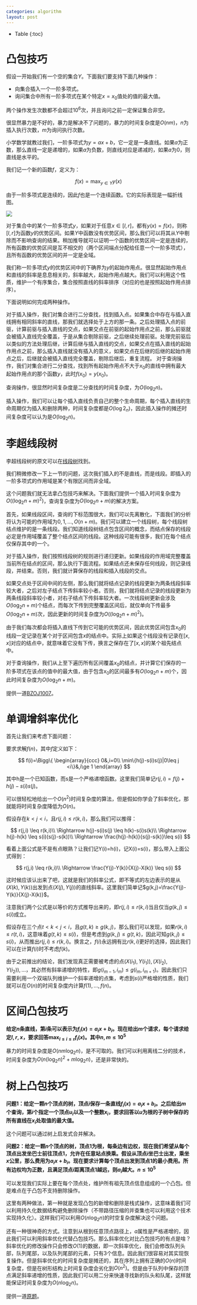 ```yaml
---
categories: algorithm
layout: post
---
```


- Table
{:toc}

# 凸包技巧

假设一开始我们有一个空的集合$Y$。下面我们要支持下面几种操作：

- 向集合插入一个一阶多项式。
- 询问集合中所有一阶多项式在某个特定$x=x_0$值处的值的最大值。

两个操作发生次数都不会超过$10^6$次，并且询问之前一定保证集合非空。



很显然暴力是不好的，暴力是解决不了问题的，暴力的时间复杂度是$O(nm)$，$n$为插入执行次数，$m$为询问执行次数。

小学数学就教过我们，一阶多项式为$y=ax+b$，它一定是一条直线。如果$a$为正数，那么直线一定是递增的，如果$a$为负数，则直线对应是递减的，如果$a$为0，则直线是水平的。

我们记一个新的函数$f$，定义为：


$$
f(x)=\max_{y\in Y}y(x)
$$


由于一阶多项式是连续的，因此$f$也是一个连续函数。它的实际表现是一幅折线图。

![](https://raw.githubusercontent.com/taodaling/assets/master/images/2019-04-29-convex-hull-trick/convex_hull.png)



对于集合中的某个一阶多项式$y$，如果对于任意$x\in [l,r]$，都有$y(x)=f(x)$，则称$[l,r]$为函数$y$的优势区间。如果$Y$中函数没有优势区间，那么我们可以将其从$Y$中剔除而不影响查询的结果。稍加推导就可以证明一个函数的优势区间一定是连续的，所有函数的优势区间是互不相交的（两个区间端点分配给任意一个一阶多项式），且所有函数的优势区间的并一定是全域。

我们称一阶多项式$y$的优势区间中的下确界为$y$的起始作用点。很显然起始作用点和直线的斜率是息息相关的，斜率越大，起始作用点越大。我们可以利用这个性质，维护一个有序集合，集合按照直线的斜率排序（对应的也是按照起始作用点排序）。

下面说明如何完成两种操作。

对于插入操作，我们对集合进行二分查找，找到插入点。如果集合中存在与插入直线拥有相同斜率的直线，那我们就选择处于上方的那一条。之后处理插入点的前驱，计算前驱与插入直线的交点，如果交点在前驱的起始作用点之前，那么前驱就会被插入直线完全覆盖，于是从集合剔除前驱，之后继续处理前驱。处理完前驱后以类似的方法处理后继，计算后继与插入直线的交点，如果交点在插入直线的起始作用点之前，那么插入直线就没有插入的意义，如果交点在后继的后继的起始作用点之后，后继就会被插入直线完全覆盖，剔除后继后，重复流程。
对于查询操作，我们对集合进行二分查找，找到所有起始作用点不大于$x_0$的直线中拥有最大起始作用点的那个函数$y$，此时$f(x_0)=y(x_0)$。

查询操作，很显然时间复杂度是二分查找的时间复杂度，为$O(\log_2n)$。

插入操作，我们可以让每个插入直线负责自己的整个生命周期，每个插入直线的生命周期仅为插入和删除两种，时间复杂度都是$O(\log2_n)$，因此插入操作的摊还时间复杂度可以认为是$O(\log_2n)$。


# 李超线段树

李超线段树的原文可以在[线段树](<https://wenku.baidu.com/view/6735b8e29b89680203d825b7.html>)找到。

我们稍微修改一下上一节的问题，这次我们插入的不是直线，而是线段。即插入的一阶多项式的作用域是某个有限区间而非全域。

这个问题我们就无法拿凸包技巧来解决。下面我们提供一个插入时间复杂度为$O((\log_2n+m)^2)$，查询复杂度为$O(\log_2n+m)$的解决方案。

首先，如果线段区间，查询的下标范围很大，我们可以先离散化，下面我们的分析将认为可能的作用域为${0,1,\ldots,O(n+m)}$。我们可以建立一个线段树，每个线段树结点维护的是一条线段。我们知道线段树结点包含区间的概念，而结点保存的线段必定是作用域覆盖了整个结点区间的线段。这种线段可能有很多，我们在每个结点仅保存其中的一个。

对于插入操作，我们按照线段树的规则进行递归更新。如果线段的作用域完整覆盖当前所在结点的区间，那么执行下面流程。如果结点还未保存任何线段，则记录线段，并结束。否则，我们就计算保存的线段和插入线段的交点。

如果交点处于区间中间的左侧，那么我们就将结点记录的线段更新为两条线段斜率较大者，之后对左子结点下传斜率较小者。否则，我们就将结点记录的线段更新为两条线段斜率较小者，对右子结点下传斜率较大者。一次线段树更新会涉及$O(\log_2n+m)$个结点，而每次下传到完整覆盖区间后，就仅单向下传最多$O(\log_2n+m)$次，因此更新的时间复杂度为$O((\log_2n+m)^2)$。

由于我们每次都会将插入直线下传到它可能的优势区间，因此优势区间包含$x_0$的线段一定记录在某个对于区间包含$x$的结点中。实际上如果这个线段没有记录在$[x,x]$对应的结点中，就意味着它没有下传，换言之保存在了$[x,x]$的某个祖先结点中。

对于查询操作，我们从上至下遍历所有区间覆盖$x_0$的结点，并计算它们保存的一阶多项式在该点的值中的最大值，由于包含$x_0$的区间最多有$O(\log_2n+m)$个，因此时间复杂度为$O(\log_2n+m)$。

提供一道[BZOJ1007](https://www.lydsy.com/JudgeOnline/problem.php?id=1007)。



# 单调增斜率优化

首先让我们来考虑下面问题：

要求求解$f(n)$，其中$f$定义如下：


$$
f(i)=\Bigg\{
\begin{array}{ccc}
0&,i=0\\
\min\{h(j)-s(i)s(j)|0\leq j <i\}&,i\ge 1
\end{array}
$$


其中h是一个已知函数，而s是一个严格递增函数。这里我们简单记$r(j,i)=f(j)+h(j)-s(i)s(j)$。

可以很轻松地给出一个$O(n^2)$时间复杂度的算法，但是假如你学会了斜率优化，那就能将时间复杂度降低为$O(n)$。

假设存在$k<j<i$，且$r(j,i)\leq r(k,i)$，那么我们可以推得：

$$
r(j,i)
\leq
r(k,i)\\
\Rightarrow
h(j)-s(i)s(j)
\leq
h(k)-s(i)s(k)\\
\Rightarrow
h(j)-h(k)
\leq
s(i)(s(j)-s(k))\\
\Rightarrow
\frac{h(j)-h(k)}{s(j)-s(k)}\leq s(i)
$$

看着上面公式是不是有点眼熟？让我们记Y(i)=h(i)，记X(i)=s(i)，那么带入上面公式得到：

$$
r(j,i)
\leq
r(k,i)\\
\Rightarrow
\frac{Y(j)-Y(k)}{X(j)-X(k)}
\leq
s(i)
$$

这时候应该认出来了吧，这就是我们的斜率公式，即不等式的左边表示的是从$(X(k),Y(k))$出发到点$(X(j),Y(j))$的直线斜率。这里我们简单记$g(k,j)=\frac{Y(j)-Y(k)}{X(j)-X(k)}$。

注意我们两个公式是以等价的方式推导出来的，即$r(j,i)\leq r(k,i)$当且仅当$g(k,j)\leq s(i)$成立。

假设存在三个点$t<k<j<i$，且$g(t,k)\geq g(k,j)$，那么我们可以发现，如果$r(k,i)\leq r(t,i)$，这意味着$g(t,k)\leq s(i)$，但是考虑到$g(k,j) \leq g(t,k)$，因此可知$g(k,j)\leq s(i)$，从而推出$r(j,i) \leq r(k,i)$。换言之，$f(i)$永远拥有比$r(k,i)$更好的选择，因此我们可以在计算$f(i)$时不考虑$f(k)$。

由于之前推出的结论，我们发现真正需要被考虑的点$(X(i_1),Y(i_1)),(X(i_2),Y(i_2)),\ldots$，其必然有斜率递增的特性，即$g(i_{m-1},i_{m})\leq g(i_{m},i_{m+1})$。因此我们只需要利用一个双端队列维护一个斜率递增的点集，考虑到$s(i)$严格增的性质，我们就可以在$O(n)$的时间复杂度内计算$f(1),\ldots ,f(n)$。

# 区间凸包技巧

**给定$n$条直线，第$i$条可以表示为$f_i(x)=a_ix+b_i$。现在给出$m$个请求，每个请求给定$l,r,x$，要求回答$\max_{l\leq i\leq r} f_i(x)$。其中$n,m\leq 10^5$**

暴力的时间复杂度是$O(nm\log_2n)$，是不可取的。我们可以利用离线二分的技术，时间复杂度为$O(n(\log_2n)^2+m\log_2n)$，还是非常快的。

# 树上凸包技巧

**问题1：给定一颗$n$个顶点的树，顶点$i$保存一条直线$f_i(x)=a_ix+b_i$。之后给出$m$个查询，第$i$个指定一个顶点$u_i$以及一个整数$x_i$，要求回答以$u$为根的子树中保存的所有直线在$x_i$处取值的最大值。**

这个问题可以通过树上启发式合并解决。

**问题2：给定一颗$n$个顶点的树，顶点$1$为根，每条边有边权，现在我们希望从每个顶点出发坐巴士前往顶点$1$，允许在任意站点换乘。假设从顶点$i$坐巴士出发，乘坐$x$公里，那么费用为$a_ix+b_i$。现在要求计算每个顶点出发到顶点$1$的最小费用。所有边权均为正数，且满足顶点$i$距离顶点$1$越远，则$a_i$越大。$n\leq 10^5$**

可以发现我们实际上要在每个顶点处，维护所有祖先顶点信息组成的一个凸包。但是难点在于凸包不支持删除操作。

这里有两种做法，第一种就是发现凸包的新增和删除是栈式操作，这意味着我们可以利用持久化数据结构避免删除操作（不带路径压缩的并查集也可以利用这个技术实现持久化）。这样我们可以利用$O(n\log_2n)$的时空复杂度解决这个问题。

还有一种很神奇的方式。注意到从根到任意顶点路径上，$a$属性是严格递增的，因此我们可以利用斜率优化代替凸包技巧。那么斜率优化对比凸包技巧的有点是啥？斜率优化的修改操作只会修改$O(1)$的数据，即一次斜率优化，我们会修改队列头部，队列尾部，以及队列尾部的元素，只有3个信息。因此我们很容易对其实现恢复操作。但是斜率优化的时间复杂度是摊还的，其在序列上拥有正确的$O(n)$时间复杂度，但是在树形结构上时间复杂度会劣化到$O(n^2)$。但是由于队列中保存的顶点满足斜率递增的性质，因此我们可以用二分来快速寻找新的队头和队尾，这样就能保证时间复杂度为$O(n\log_2n)$。

提供一道[原题](https://www.luogu.com.cn/problem/P3994)。